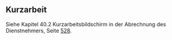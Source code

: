 ## Kurzarbeit

Siehe Kapitel 40.2 Kurzarbeitsbildschirm in der Abrechnung des Dienstnehmers, Seite [528](#kurzarbeitsbildschirm-in-der-abrechnung-des-dienstnehmers).